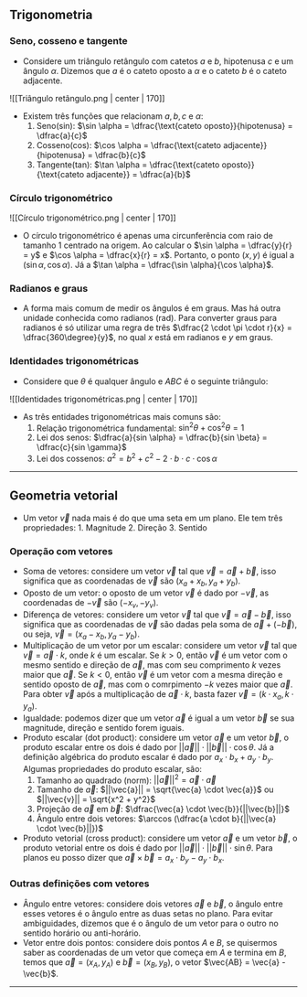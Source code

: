## Trigonometria

### Seno, cosseno e tangente

- Considere um triângulo retângulo com catetos $a$ e $b$, hipotenusa $c$ e um ângulo $\alpha$. Dizemos que $a$ é o cateto oposto a $\alpha$ e o cateto $b$ é o cateto adjacente.

![[Triângulo retângulo.png | center | 170]]
- Existem três funções que relacionam $a, b, c \text{ e } \alpha$:
	1. Seno(sin): $\sin \alpha = \dfrac{\text{cateto oposto}}{hipotenusa} = \dfrac{a}{c}$
	2. Cosseno(cos): $\cos \alpha = \dfrac{\text{cateto adjacente}}{hipotenusa} = \dfrac{b}{c}$
	3. Tangente(tan): $\tan \alpha = \dfrac{\text{cateto oposto}}{\text{cateto adjacente}} = \dfrac{a}{b}$


### Círculo trigonométrico

![[Círculo trigonométrico.png | center | 170]]

- O círculo trigonométrico é apenas uma circunferência com raio de tamanho 1 centrado na origem. Ao calcular o $\sin \alpha = \dfrac{y}{r} = y$ e $\cos \alpha = \dfrac{x}{r} = x$. Portanto, o ponto $(x, y)$ é igual a $(\sin \alpha, \cos \alpha)$. Já a $\tan \alpha = \dfrac{\sin \alpha}{\cos \alpha}$.

### Radianos e graus

- A forma mais comum de medir os ângulos é em graus. Mas há outra unidade conhecida como radianos (rad). Para converter graus para radianos é só utilizar uma regra de três $\dfrac{2 \cdot \pi \cdot r}{x} = \dfrac{360\degree}{y}$, no qual $x$ está em radianos e $y$ em graus.

### Identidades trigonométricas

- Considere que $\theta$ é qualquer ângulo e $ABC$ é o seguinte triângulo:

![[Identidades trigonométricas.png | center | 170]]

- As três entidades trigonométricas mais comuns são:
	1. Relação trigonométrica fundamental: $\sin^2 \theta + \cos^2 \theta = 1$
	2. Lei dos senos: $\dfrac{a}{sin \alpha} = \dfrac{b}{sin \beta} = \dfrac{c}{sin \gamma}$
	3. Lei dos cossenos: $a^2 = b^2 + c^2 - 2 \cdot b \cdot c \cdot \cos \alpha$

---

## Geometria vetorial

- Um vetor $\vec{v}$ nada mais é do que uma seta em um plano. Ele tem três propriedades:
		1. Magnitude
		2. Direção
		3. Sentido

### Operação com vetores

- Soma de vetores: considere um vetor $\vec{v}$ tal que $\vec{v} = \vec{a} + \vec{b}$, isso significa que as coordenadas de $\vec{v}$ são $(x_a + x_b, y_a + y_b)$.
- Oposto de um vetor: o oposto de um vetor $\vec{v}$ é dado por $-\vec{v}$, as coordenadas de $-\vec{v}$ são $(-x_v, -y_v)$.
- Diferença de vetores: considere um vetor $\vec{v}$ tal que $\vec{v} = \vec{a} - \vec{b}$, isso significa que as coordenadas de $\vec{v}$ são dadas pela soma de $\vec{a} + (-\vec{b})$, ou seja, $\vec{v} = (x_a - x_b, y_a - y_b)$.
- Multiplicação de um vetor por um escalar: considere um vetor $\vec{v}$ tal que $\vec{v} = \vec{a} \cdot k$, onde $k$ é um escalar. Se $k > 0$, então $\vec{v}$ é um vetor com o mesmo sentido e direção de $\vec{a}$, mas com seu comprimento $k$ vezes maior que $\vec{a}$. Se $k < 0$, então $\vec{v}$ é um vetor com a mesma direção e sentido oposto de $\vec{a}$, mas com o comrpimento $-k$ vezes maior que $\vec{a}$. Para obter $\vec{v}$ após a multiplicação de $\vec{a} \cdot k$, basta fazer $\vec{v} = (k \cdot x_a, k \cdot y_a)$.
- Igualdade: podemos dizer que um vetor $\vec{a}$ é igual a um vetor $\vec{b}$ se sua magnitude, direção e sentido forem iguais.
- Produto escalar (dot product): considere um vetor $\vec{a}$ e um vetor $\vec{b}$, o produto escalar entre os dois é dado por $||\vec{a}|| \cdot ||\vec{b}|| \cdot \cos \theta$. Já a definição algébrica do produto escalar é dado por $a_x \cdot b_x + a_y \cdot b_y$. Algumas propriedades do produto escalar, são:
	1. Tamanho ao quadrado (norm): $||\vec{a}||^2 = \vec{a} \cdot \vec{a}$
	1. Tamanho de $\vec{a}$: $||\vec{a}|| = \sqrt{\vec{a} \cdot \vec{a}}$ ou $||\vec{v}|| = \sqrt{x^2 + y^2}$
	2. Projeção de $\vec{a}$ em $\vec{b}$: $\dfrac{\vec{a} \cdot \vec{b}}{||\vec{b}||}$
	3. Ângulo entre dois vetores: $\arccos (\dfrac{a \cdot b}{||\vec{a} \cdot \vec{b}||})$
- Produto vetorial (cross product): considere um vetor $\vec{a}$ e um vetor $\vec{b}$, o produto vetorial entre os dois é dado por $||\vec{a}|| \cdot ||\vec{b}|| \cdot \sin \theta$. Para planos eu posso dizer que $\vec{a} \times \vec{b} = a_x \cdot b_y - a_y \cdot b_x$.

### Outras definições com vetores

- Ângulo entre vetores: considere dois vetores $\vec{a}$ e $\vec{b}$, o ângulo entre esses vetores é o ângulo entre as duas setas no plano. Para evitar ambiguidades, dizemos que é o ângulo de um vetor para o outro no sentido horário ou anti-horário.
- Vetor entre dois pontos: considere dois pontos $A$ e $B$, se quisermos saber as coordenadas de um vetor que começa em $A$ e termina em $B$, temos que $\vec{a} = (x_A, y_A)$ e $\vec{b} = (x_B, y_B)$, o vetor $\vec{AB} = \vec{a} - \vec{b}$.

---
